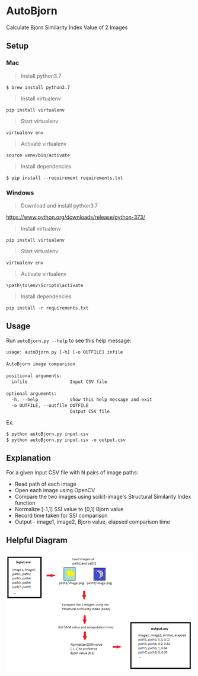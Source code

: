 # AutoBjorn
Calculate Bjorn Similarity Index Value of 2 Images

## Setup

### Mac
> Install python3.7

```
$ brew install python3.7
```
> Install virtualenv
```
pip install virtualenv
```
> Start virtualenv
```
virtualenv env
```
> Activate virtualenv
```
source venv/bin/activate
```
> Install dependencies
```
$ pip install --requirement requirements.txt
```

### Windows
> Download and install python3.7

https://www.python.org/downloads/release/python-373/

> Install virtualenv
```
pip install virtualenv
```
> Start virtualenv
```
virtualenv env
```
> Activate virtualenv
```
\path\to\env\Scripts\activate
```
> Install dependencies
```
pip install -r requirements.txt
```

## Usage
Run `autoBjorn.py --help` to see this help message:
```
usage: autoBjorn.py [-h] [-o OUTFILE] infile

AutoBjorn image comparison

positional arguments:
  infile                Input CSV file

optional arguments:
  -h, --help            show this help message and exit
  -o OUTFILE, --outfile OUTFILE
                        Output CSV file
```
Ex.
```
$ python autoBjorn.py input.csv
$ python autoBjorn.py input.csv -o output.csv
```


## Explanation

For a given input CSV file with N pairs of image paths:
- Read path of each image
- Open each image using OpenCV
- Compare the two images using scikit-image's Structural Similarity Index function
- Normalize [-1,1] SSI value to [0,1] Bjorn value
- Record time taken for SSI comparison
- Output - image1, image2, Bjorn value, elapsed comparison time

## Helpful Diagram
<kbd>
  <img src="https://raw.githubusercontent.com/Rixonpolvi/AutoBjorn/master/Autobjorn_explained.png">
</kbd>

